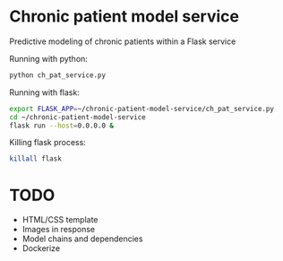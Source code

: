 # Chronic patient model service
Predictive modeling of chronic patients within a Flask service

Running with python:
```bash
python ch_pat_service.py
```

Running with flask:
```bash
export FLASK_APP=~/chronic-patient-model-service/ch_pat_service.py
cd ~/chronic-patient-model-service
flask run --host=0.0.0.0 &
```

Killing flask process:
```bash
killall flask
```

# TODO
* HTML/CSS template
* Images in response
* Model chains and dependencies
* Dockerize
